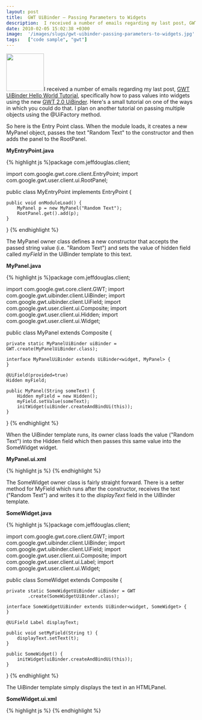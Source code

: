 ```yaml
---
layout: post
title:  GWT UiBinder – Passing Parameters to Widgets
description:  I received a number of emails regarding my last post, GWT UiBinder Hello World Tutorial , specifically how to pass values into widgets using the new GWT 2.0 UiBinder . Heres a small tutorial on one of the ways in which you could do that. I plan on another tutorial on passing multiple objects using the @UiFactory method. So here is the Entry Point class. When the module loads, it creates a new MyPanel object, passes the text Random Text to the constructor and then adds the panel to the RootPanel
date: 2010-02-05 15:02:38 +0300
image:  '/images/slugs/gwt-uibinder-passing-parameters-to-widgets.jpg'
tags:   ["code sample", "gwt"]
---
```

<p style="clear: both"><a href="http://res.cloudinary.com/blog-jeffdouglas-com/image/upload/v1400399396/gwt-logo_otoxng.png"><img src="http://res.cloudinary.com/blog-jeffdouglas-com/image/upload/v1400399396/gwt-logo_otoxng.png" alt="" title="gwt-logo" width="100" height="100" class="alignleft size-full wp-image-1841" /></a>I received a number of emails regarding my last post, <a href="/2010/01/19/gwt-uibinder-hello-world-tutorial/" target="_blank">GWT UiBinder Hello World Tutorial</a>, specifically how to pass values into widgets using the new <a href="http://code.google.com/webtoolkit/doc/latest/DevGuideUiBinder.html" target="_blank">GWT 2.0 UiBinder</a>. Here's a small tutorial on one of the ways in which you could do that. I plan on another tutorial on passing multiple objects using the @UiFactory method.</p><p style="clear: both">So here is the Entry Point class. When the module loads, it creates a new MyPanel object, passes the text "Random Text" to the constructor and then adds the panel to the RootPanel.</p>
<p><strong>MyEntryPoint.java</strong></p>
{% highlight js %}package com.jeffdouglas.client;

import com.google.gwt.core.client.EntryPoint;
import com.google.gwt.user.client.ui.RootPanel;

public class MyEntryPoint implements EntryPoint {

	public void onModuleLoad() {
		MyPanel p = new MyPanel("Random Text");
		RootPanel.get().add(p);
	}

}
{% endhighlight %}
</p><p style="clear: both">The MyPanel owner class defines a new constructor that accepts the passed string value (i.e. "Random Text") and sets the value of hidden field called <em>myField</em> in the UiBinder template to this text.</p>
<p><strong>MyPanel.java</strong></p>
{% highlight js %}package com.jeffdouglas.client;

import com.google.gwt.core.client.GWT;
import com.google.gwt.uibinder.client.UiBinder;
import com.google.gwt.uibinder.client.UiField;
import com.google.gwt.user.client.ui.Composite;
import com.google.gwt.user.client.ui.Hidden;
import com.google.gwt.user.client.ui.Widget;

public class MyPanel extends Composite {

	private static MyPanelUiBinder uiBinder = GWT.create(MyPanelUiBinder.class);

	interface MyPanelUiBinder extends UiBinder<widget, MyPanel> {
	}

	@UiField(provided=true)
	Hidden myField;

	public MyPanel(String someText) {
		Hidden myField = new Hidden();
		myField.setValue(someText);
		initWidget(uiBinder.createAndBindUi(this));
	}

}
{% endhighlight %}
<p style="clear: both">When the UiBinder template runs, its owner class loads the value ("Random Text") into the Hidden field which then passes this same value into the SomeWidget widget.</p>
<p><strong>MyPanel.ui.xml</strong></p>
{% highlight js %}<!DOCTYPE ui:UiBinder SYSTEM "http://dl.google.com/gwt/DTD/xhtml.ent">
<ui:UiBinder xmlns:ui="urn:ui:com.google.gwt.uibinder"
	xmlns:g="urn:import:com.google.gwt.user.client.ui"
	xmlns:c="urn:import:com.jeffdouglas.client">
	<g:HTMLPanel>
	  <g:Hidden ui:field="myField"/>
	  <c:SomeWidget myField="{myField.getValue}"/>
	</g:HTMLPanel>
</ui:UiBinder>
{% endhighlight %}
<p style="clear: both">The SomeWidget owner class is fairly straight forward. There is a setter method for MyField which runs after the constructor, receives the text ("Random Text") and writes it to the <em>displayText</em> field in the UiBinder template.</p>
<p><strong>SomeWidget.java</strong></p>
{% highlight js %}package com.jeffdouglas.client;

import com.google.gwt.core.client.GWT;
import com.google.gwt.uibinder.client.UiBinder;
import com.google.gwt.uibinder.client.UiField;
import com.google.gwt.user.client.ui.Composite;
import com.google.gwt.user.client.ui.Label;
import com.google.gwt.user.client.ui.Widget;

public class SomeWidget extends Composite {

	private static SomeWidgetUiBinder uiBinder = GWT
			.create(SomeWidgetUiBinder.class);

	interface SomeWidgetUiBinder extends UiBinder<widget, SomeWidget> {
	}

	@UiField Label displayText;

	public void setMyField(String t) {
		displayText.setText(t);
	}

	public SomeWidget() {
		initWidget(uiBinder.createAndBindUi(this));
	}

}
{% endhighlight %}
<p>The UiBinder template simply displays the text in an HTMLPanel.</p>
<p><strong>SomeWidget.ui.xml</strong></p>
{% highlight js %}<!DOCTYPE ui:UiBinder SYSTEM "http://dl.google.com/gwt/DTD/xhtml.ent">
<ui:UiBinder xmlns:ui="urn:ui:com.google.gwt.uibinder"
	xmlns:g="urn:import:com.google.gwt.user.client.ui">
	<g:HTMLPanel>
	  <g:Label ui:field="displayText"/>
	</g:HTMLPanel>
</ui:UiBinder>
{% endhighlight %}

